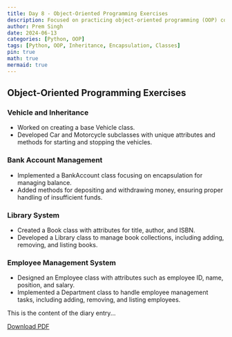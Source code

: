 ```yaml
---
title: Day 8 - Object-Oriented Programming Exercises
description: Focused on practicing object-oriented programming (OOP) concepts in Python, including inheritance, encapsulation, and class management.
author: Prem Singh
date: 2024-06-13
categories: [Python, OOP]
tags: [Python, OOP, Inheritance, Encapsulation, Classes]
pin: true
math: true
mermaid: true
---
```


## Object-Oriented Programming Exercises

### Vehicle and Inheritance

- Worked on creating a base Vehicle class.
- Developed Car and Motorcycle subclasses with unique attributes and methods for starting and stopping the vehicles.

### Bank Account Management

- Implemented a BankAccount class focusing on encapsulation for managing balance.
- Added methods for depositing and withdrawing money, ensuring proper handling of insufficient funds.

### Library System

- Created a Book class with attributes for title, author, and ISBN.
- Developed a Library class to manage book collections, including adding, removing, and listing books.

### Employee Management System

- Designed an Employee class with attributes such as employee ID, name, position, and salary.
- Implemented a Department class to handle employee management tasks, including adding, removing, and listing employees.

This is the content of the diary entry...  

[Download PDF](/pdfs/2024-06-13-DAY8.pdf)